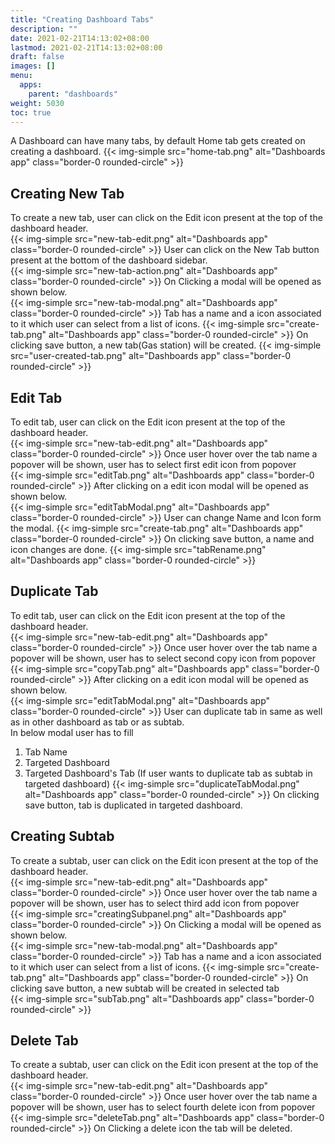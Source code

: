 ```yaml
---
title: "Creating Dashboard Tabs"
description: ""
date: 2021-02-21T14:13:02+08:00
lastmod: 2021-02-21T14:13:02+08:00
draft: false
images: []
menu:
  apps:
    parent: "dashboards"
weight: 5030
toc: true
---
```


A Dashboard can have many tabs, by default Home tab gets created on creating a dashboard.
{{< img-simple src="home-tab.png" alt="Dashboards app" class="border-0 rounded-circle" >}}

## Creating New Tab

To create a new tab, user can click on the Edit icon present at the top of the dashboard header. <br/>
{{< img-simple src="new-tab-edit.png" alt="Dashboards app" class="border-0 rounded-circle" >}}
User can click on the New Tab button present at the bottom of the dashboard sidebar. <br/>
{{< img-simple src="new-tab-action.png" alt="Dashboards app" class="border-0 rounded-circle" >}}
On Clicking a modal will be opened as shown below. <br/>
{{< img-simple src="new-tab-modal.png" alt="Dashboards app" class="border-0 rounded-circle" >}}
Tab has a name and a icon associated to it which user can select from a list of icons.
{{< img-simple src="create-tab.png" alt="Dashboards app" class="border-0 rounded-circle" >}}
On clicking save button, a new tab(Gas station) will be created.
{{< img-simple src="user-created-tab.png" alt="Dashboards app" class="border-0 rounded-circle" >}}

## Edit Tab

To edit tab, user can click on the Edit icon present at the top of the dashboard header. <br/>
{{< img-simple src="new-tab-edit.png" alt="Dashboards app" class="border-0 rounded-circle" >}}
Once user hover over the tab name a popover will be shown, user has to select first edit icon from popover <br/>
{{< img-simple src="editTab.png" alt="Dashboards app" class="border-0 rounded-circle" >}}
After clicking on a edit icon modal will be opened as shown below. <br/>
{{< img-simple src="editTabModal.png" alt="Dashboards app" class="border-0 rounded-circle" >}}
User can change Name and Icon form the modal.
{{< img-simple src="create-tab.png" alt="Dashboards app" class="border-0 rounded-circle" >}}
On clicking save button, a name and icon changes are done.
{{< img-simple src="tabRename.png" alt="Dashboards app" class="border-0 rounded-circle" >}}

## Duplicate Tab

To edit tab, user can click on the Edit icon present at the top of the dashboard header. <br/>
{{< img-simple src="new-tab-edit.png" alt="Dashboards app" class="border-0 rounded-circle" >}}
Once user hover over the tab name a popover will be shown, user has to select second copy icon from popover <br/>
{{< img-simple src="copyTab.png" alt="Dashboards app" class="border-0 rounded-circle" >}}
After clicking on a edit icon modal will be opened as shown below. <br/>
{{< img-simple src="editTabModal.png" alt="Dashboards app" class="border-0 rounded-circle" >}}
User can duplicate tab in same as well as in other dashboard as tab or as subtab. <br/>
In below modal user has to fill 
1. Tab Name 
2. Targeted Dashboard
3. Targeted Dashboard's Tab (If user wants to duplicate tab as subtab in targeted dashboard)
{{< img-simple src="duplicateTabModal.png" alt="Dashboards app" class="border-0 rounded-circle" >}}
On clicking save button, tab is duplicated in targeted dashboard.

## Creating Subtab

To create a subtab, user can click on the Edit icon present at the top of the dashboard header. <br/>
{{< img-simple src="new-tab-edit.png" alt="Dashboards app" class="border-0 rounded-circle" >}}
Once user hover over the tab name a popover will be shown, user has to select third add icon from popover <br/>
{{< img-simple src="creatingSubpanel.png" alt="Dashboards app" class="border-0 rounded-circle" >}}
On Clicking a modal will be opened as shown below. <br/>
{{< img-simple src="new-tab-modal.png" alt="Dashboards app" class="border-0 rounded-circle" >}}
Tab has a name and a icon associated to it which user can select from a list of icons.
{{< img-simple src="create-tab.png" alt="Dashboards app" class="border-0 rounded-circle" >}}
On clicking save button, a new subtab will be created in selected tab <br/>
{{< img-simple src="subTab.png" alt="Dashboards app" class="border-0 rounded-circle" >}}

## Delete Tab

To create a subtab, user can click on the Edit icon present at the top of the dashboard header. <br/>
{{< img-simple src="new-tab-edit.png" alt="Dashboards app" class="border-0 rounded-circle" >}}
Once user hover over the tab name a popover will be shown, user has to select fourth delete icon from popover <br/>
{{< img-simple src="deleteTab.png" alt="Dashboards app" class="border-0 rounded-circle" >}}
On Clicking a delete icon the tab will be deleted.
